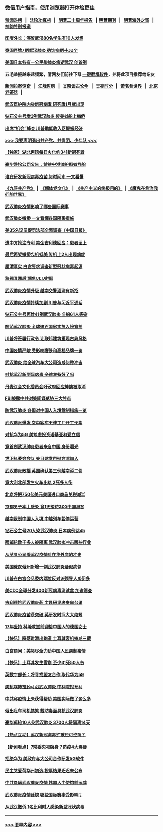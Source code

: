 ### [微信用户指南，使用浏览器打开体验更佳](https://github.com/gfw-breaker/banned-news1/blob/master/indexes/wechat-guide.md?t=0)
#### [禁闻热榜](热点新闻.md?t=0)  &nbsp;&nbsp;|&nbsp;&nbsp; [法轮功真相](https://github.com/gfw-breaker/truth/blob/master/README.md?t=0) &nbsp;&nbsp;|&nbsp;&nbsp; [明慧二十周年报告](https://github.com/gfw-breaker/mh-reports/blob/master/README.md?t=0) &nbsp;&nbsp;|&nbsp;&nbsp;[明慧期刊](https://github.com/gfw-breaker/mh-qikan) &nbsp;&nbsp;|&nbsp;&nbsp; [明慧海外之窗](https://github.com/gfw-breaker/mh-news/blob/master/README.md?t=0) &nbsp;&nbsp;|&nbsp;&nbsp; [神韵特别报道](https://github.com/gfw-breaker/mh-news/blob/master/shenyun.md?t=0)
#### [印度外长：滞留武汉80名学生有10人发烧](../pages/nsc418/n11853821.md?t=02082022) 
#### [泰国再增7例武汉肺炎 确诊病例共32个](../pages/nsc418/n11853808.md?t=02082022) 
#### [美国日本各有一公民染肺炎病逝武汉 创首例](../pages/nsc418/n11853509.md?t=02082022) 
#### 五毛举报越来越频繁，请网友们前往下载 [一键翻墙软件](https://github.com/gfw-breaker/ssr-accounts)，并将此项目推荐给亲友
#### [新闻拍案惊奇](https://github.com/gfw-breaker/banned-news1/blob/master/pages/link4.md) &nbsp;&nbsp;|&nbsp;&nbsp; [江峰时刻](https://github.com/gfw-breaker/banned-news1/blob/master/pages/link4.md) &nbsp;&nbsp;|&nbsp;&nbsp; [文昭谈古论今](https://github.com/gfw-breaker/banned-news1/blob/master/pages/link4.md) &nbsp;&nbsp;|&nbsp;&nbsp; [天亮时分](https://github.com/gfw-breaker/banned-news1/blob/master/pages/link4.md) &nbsp;&nbsp;|&nbsp;&nbsp; [萧茗看世界](https://github.com/gfw-breaker/banned-news1/blob/master/pages/link4.md) &nbsp;&nbsp;|&nbsp;&nbsp; [北京老茶馆](https://github.com/gfw-breaker/banned-news1/blob/master/pages/link4.md) &nbsp;&nbsp;|&nbsp;&nbsp; 
#### [武汉医护院内染新冠病毒 研究曝1月就出现](../pages/nsc418/n11852928.md?t=02082022) 
#### [钻石公主号增3例武汉肺炎 传美拟船上撤侨](../pages/nsc418/n11853240.md?t=02082022) 
#### [出席“机会”峰会 川普助低收入区提振经济](../pages/nsc418/n11853232.md?t=02082022) 
#### [>>> 我要声明退出共产党、共青团、少年队 <<<](https://github.com/begood0513/goodnews/blob/master/quit/letter.md) 
#### [【独家】湖北两馆每日火化约341新冠死者](../pages/nsc418/n11845444.md?t=02082022) 
#### [豪华游轮公司公告：禁持中港澳护照者登船](../pages/nsc418/n11852761.md?t=02082022) 
#### [谁在研发新冠病毒疫苗 何时问市 一文看懂](../pages/nsc418/n11852840.md?t=02082022) 
#### [《九评共产党》](https://github.com/begood0513/9ping.md/blob/master/README.md) &nbsp;|&nbsp; [《解体党文化》](../../../../jtdwh.md/blob/master/README.md)  &nbsp;|&nbsp; [《共产主义的终极目的》](../../../../gczydzjmd.md/blob/master/README.md) &nbsp;|&nbsp; [《魔鬼在统治我们的世界》](../../../../mgztzwmdsj.md/blob/master/README.md) 
#### [武汉肺炎疫情影响了哪些国际赛事](../pages/nsc418/n11852441.md?t=02082022) 
#### [武汉肺炎撤侨 一文看懂各国隔离措施](../pages/nsc418/n11844216.md?t=02082022) 
#### [美35名议员促司法部全面调查《中国日报》](../pages/nsc418/n11852435.md?t=02082022) 
#### [遭中方抢注专利 美企吉利德回应：患者至上](../pages/nsc418/n11852037.md?t=02082022) 
#### [最后两架撤侨包机抵美 传机上2人出现病症](../pages/nsc418/n11852173.md?t=02082022) 
#### [厘清事实 白宫要求调查新型冠状病毒起源](../pages/nsc418/n11852106.md?t=02082022) 
#### [监视丑闻后 瑞信CEO辞职](../pages/nsc418/n11852127.md?t=02082022) 
#### [武汉肺炎疫情升级 越南交警酒测有新招](../pages/nsc418/n11851632.md?t=02082022) 
#### [武汉肺炎疫情持续加剧 川普与习近平通话](../pages/nsc418/n11851613.md?t=02082022) 
#### [钻石公主号再增41例武汉肺炎 全船61人感染](../pages/nsc418/n11850401.md?t=02082022) 
#### [防范武汉肺炎 全球逾百国家实施入境管制](../pages/nsc418/n11850557.md?t=02082022) 
#### [川普将签署行政令 让联邦建筑重现古典风格](../pages/nsc418/n11850654.md?t=02082022) 
#### [中国疫情严峻 受影响奢侈和高档品牌一览](../pages/nsc418/n11850319.md?t=02082022) 
#### [武汉肺炎 给全球汽车大公司造成何种冲击](../pages/nsc418/n11850056.md?t=02082022) 
#### [对抗武汉新型冠病毒 全球准备好了吗](../pages/nsc418/n11850142.md?t=02082022) 
#### [丹麦议会文化委员会吁政府回应神韵被取消](../pages/nsc418/n11849312.md?t=02082022) 
#### [FBI披露中共对美间谍威胁三大特点](../pages/nsc418/n11849700.md?t=02082022) 
#### [防武汉肺炎 各国对中国人入境管制措施一览](../pages/nsc418/n11838726.md?t=02082022) 
#### [武汉肺炎爆发 空中客车天津工厂开工无期](../pages/nsc418/n11849634.md?t=02082022) 
#### [对抗华为5G 美考虑投资诺基亚和爱立信](../pages/nsc418/n11849510.md?t=02082022) 
#### [意首例武汉肺炎患者来自中国 身份曝光](../pages/nsc418/n11849454.md?t=02082022) 
#### [世卫执委会会议 美日欧发声挺台湾加入](../pages/nsc418/n11849433.md?t=02082022) 
#### [武汉肺炎散播 英国确认第三例越南添二例](../pages/nsc418/n11849439.md?t=02082022) 
#### [意大利北部发生火车出轨 2死多人伤](../pages/nsc418/n11848999.md?t=02082022) 
#### [北京将把750亿美元美国进口商品关税减半](../pages/nsc418/n11848896.md?t=02082022) 
#### [京都男子本土感染 曾1天接待300中国游客](../pages/nsc418/n11848641.md?t=02082022) 
#### [越南限制中国人入境 中越列车暂停运营](../pages/nsc418/n11847844.md?t=02082022) 
#### [钻石公主号20人染武汉肺炎 日本病例达45](../pages/nsc418/n11847823.md?t=02082022) 
#### [两邮轮数千多人被隔离 武汉肺炎冲击哪些行业](../pages/nsc418/n11847456.md?t=02082022) 
#### [从苹果公司看武汉疫情对在华外商的冲击](../pages/nsc418/n11847586.md?t=02082022) 
#### [美国俄亥俄州新增一例武汉肺炎疑似病例](../pages/nsc418/n11847714.md?t=02082022) 
#### [川普在白宫会见委内瑞拉反对派领导人瓜伊多](../pages/nsc418/n11847391.md?t=02082022) 
#### [美CDC全球分发400新冠病毒测试盒 加速筛查](../pages/nsc418/n11847260.md?t=02082022) 
#### [吉利德抗武汉肺炎药 主导研发者来自台湾](../pages/nsc418/n11847064.md?t=02082022) 
#### [武汉肺炎疫苗获突破 英研发时间大大缩短](../pages/nsc418/n11846915.md?t=02082022) 
#### [17年坚持 科隆教堂前迎接中国人的德国女士](../pages/nsc418/n11846781.md?t=02082022) 
#### [【快讯】降落时滑出跑道 土耳其客机摔成三截](../pages/nsc418/n11847021.md?t=02082022) 
#### [白宫顾问：美竭尽全力助中国人民遏制疫情](../pages/nsc418/n11846756.md?t=02082022) 
#### [【快讯】土耳其发生雪崩 至少31死50人伤](../pages/nsc418/n11846680.md?t=02082022) 
#### [英数字部长：将寻找盟友合作 取代华为5G](../pages/nsc418/n11846485.md?t=02082022) 
#### [美抗埃博拉药可治武汉肺炎 中科院抢专利](../pages/nsc418/n11846409.md?t=02082022) 
#### [中共称疫情上未获得帮助 美国实际做了这么多](../pages/nsc418/n11846008.md?t=02082022) 
#### [俄出租车司机搞笑 戴防毒面具抗武汉肺炎](../pages/nsc418/n11845703.md?t=02082022) 
#### [豪华邮轮10人染武汉肺炎 3700人将隔离14天](../pages/nsc418/n11845543.md?t=02082022) 
#### [【热点互动】武汉新冠病毒扩散还可控吗？](../pages/nsc418/n11844750.md?t=02082022) 
#### [【新闻看点】7常委央视隐身？防疫4大悬疑](../pages/nsc418/n11844611.md?t=02082022) 
#### [拒绝华为 美政府与大公司合作研发5G软件](../pages/nsc418/n11844625.md?t=02082022) 
#### [民主党爱荷华州初选 投票结果迟迟未公布](../pages/nsc418/n11844207.md?t=02082022) 
#### [中共隐瞒武汉肺炎疫情 韩国人中使馆前示威](../pages/nsc418/n11844084.md?t=02082022) 
#### [武汉肺炎疫情延烧 哪些国际赛事受影响？](../pages/nsc418/n11843958.md?t=02082022) 
#### [从武汉撤侨 1名比利时人感染新型冠状病毒](../pages/nsc418/n11843977.md?t=02082022) 

----
#### [ >>> 更早内容 <<< ](../indexes/nsc418-earlier.md)

